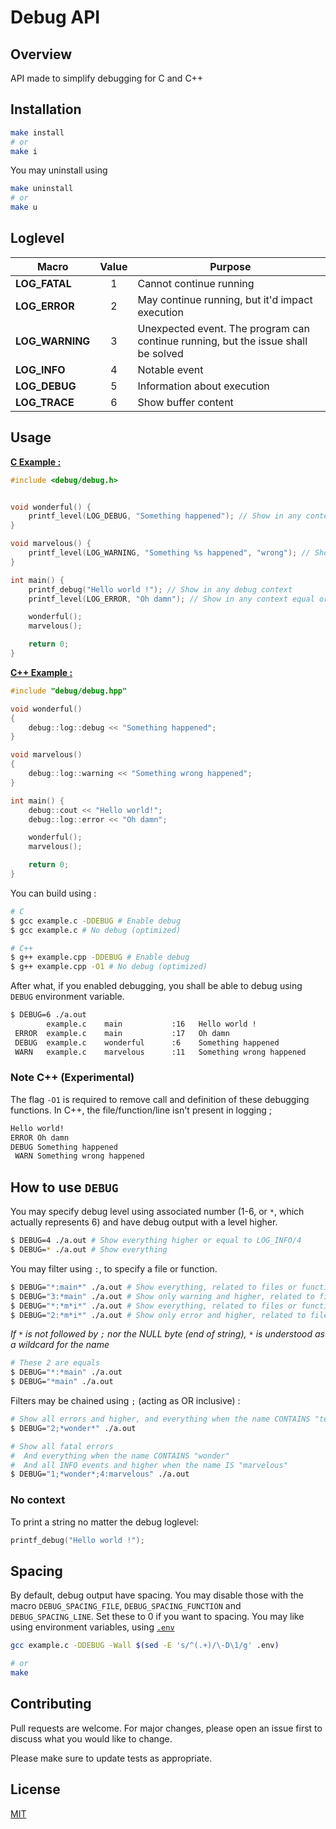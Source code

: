 # Debug API

## Overview

API made to simplify debugging for C and C++

## Installation

```sh
make install
# or
make i
```
You may uninstall using
```sh
make uninstall
# or
make u
```

## Loglevel

| Macro | Value | Purpose |
|-|:-:|-|
| **LOG_FATAL** | 1 | Cannot continue running |
| **LOG_ERROR** | 2 | May continue running, but it'd impact execution |
| **LOG_WARNING** | 3 | Unexpected event. The program can continue running, but the issue shall be solved |
| **LOG_INFO** | 4 | Notable event |
| **LOG_DEBUG** | 5 | Information about execution |
| **LOG_TRACE** | 6 | Show buffer content |


## Usage

__[C Example :](example.c)__
```c
#include <debug/debug.h>


void wonderful() {
	printf_level(LOG_DEBUG, "Something happened"); // Show in any context equal or below DEBUG (5)
}

void marvelous() {
	printf_level(LOG_WARNING, "Something %s happened", "wrong"); // Show in any context equal or below WARNING (3)
}

int main() {
	printf_debug("Hello world !"); // Show in any debug context
	printf_level(LOG_ERROR, "Oh damn"); // Show in any context equal or below ERROR (2)

	wonderful();
	marvelous();

	return 0;
}
```

__[C++ Example :](example.cpp)__
```cpp
#include "debug/debug.hpp"

void wonderful()
{
	debug::log::debug << "Something happened";
}

void marvelous()
{
	debug::log::warning << "Something wrong happened";
}

int main() {
	debug::cout << "Hello world!";
	debug::log::error << "Oh damn";

	wonderful();
	marvelous();

	return 0;
}
```


You can build using :
```sh
# C
$ gcc example.c -DDEBUG # Enable debug
$ gcc example.c # No debug (optimized)

# C++
$ g++ example.cpp -DDEBUG # Enable debug
$ g++ example.cpp -O1 # No debug (optimized)
```

After what, if you enabled debugging, you shall be able to debug using `DEBUG` environment variable.

```sh
$ DEBUG=6 ./a.out
        example.c    main           :16   Hello world !
 ERROR  example.c    main           :17   Oh damn
 DEBUG  example.c    wonderful      :6    Something happened
 WARN   example.c    marvelous      :11   Something wrong happened
```

### Note C++ (Experimental)

The flag `-O1` is required to remove call and definition of these debugging functions.
In C++, the file/function/line isn't present in logging ;
```sh
Hello world!
ERROR Oh damn
DEBUG Something happened
 WARN Something wrong happened
```

## How to use `DEBUG`

You may specify debug level using associated number (1-6, or `*`, which actually represents 6) and have debug output with a level higher.
```sh
$ DEBUG=4 ./a.out # Show everything higher or equal to LOG_INFO/4
$ DEBUG=* ./a.out # Show everything
```

You may filter using `:`, to specify a file or function.
```sh
$ DEBUG="*:main*" ./a.out # Show everything, related to files or functions starting by "main" in their name 
$ DEBUG="3:*main" ./a.out # Show only warning and higher, related to files or functions ending by "main" in their name 
$ DEBUG="*:*m*i*" ./a.out # Show everything, related to files or functions having "m" in their name preceded by "i"
$ DEBUG="2:*m*i*" ./a.out # Show only error and higher, related to files or functions having "m" in their name preceded by "i"
```
*If `*` is not followed by `;` nor the NULL byte (end of string), `*` is understood as a wildcard for the name*
```sh
# These 2 are equals
$ DEBUG="*:*main" ./a.out
$ DEBUG="*main" ./a.out
```

Filters may be chained using `;` (acting as OR inclusive) :
```sh
# Show all errors and higher, and everything when the name CONTAINS "test"
$ DEBUG="2;*wonder*" ./a.out

# Show all fatal errors
#  And everything when the name CONTAINS "wonder"
#  And all INFO events and higher when the name IS "marvelous"
$ DEBUG="1;*wonder*;4:marvelous" ./a.out
```

### No context

To print a string no matter the debug loglevel:
```cpp
printf_debug("Hello world !");
```

## Spacing

By default, debug output have spacing.
You may disable those with the macro `DEBUG_SPACING_FILE`, `DEBUG_SPACING_FUNCTION` and `DEBUG_SPACING_LINE`.
Set these to 0 if you want to spacing.
You may like using environment variables, using [`.env`](.env)
```sh
gcc example.c -DDEBUG -Wall $(sed -E 's/^(.+)/\-D\1/g' .env)

# or
make
```

## Contributing

Pull requests are welcome. For major changes, please open an issue first
to discuss what you would like to change.

Please make sure to update tests as appropriate.

## License

[MIT](LICENSE)